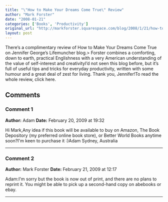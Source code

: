 ```yaml
---
title: "\"How to Make Your Dreams Come True\" Review"
author: "Mark Forster"
date: "2008-01-21"
categories: ['Books', 'Productivity']
original_url: "http://markforster.squarespace.com/blog/2008/1/21/how-to-make-your-dreams-come-true-review.html"
layout: post
---
```


There’s a complimentary review of How to Make Your Dreams Come True on Jennifer George’s Lifemuncher blog.> Forster combines a comforting, down to earth, practical Englishness with a very American understanding of the value of self-interest and creativityI’d not seen this blog before, but it’s full of useful tips and tricks for everyday productivity, written with some humour and a great deal of zest for living. Thank you, Jennifer!To read the whole review, click here.

## Comments

### Comment 1
**Author:** Adam
**Date:** February 20, 2009 at 19:32

Hi Mark,Any idea if this book will be available to buy on Amazon, The Book Depository (my preferred online book store), or Better World Books anytime soon?I'm keen to purchase it :)Adam
Sydney, Australia

---

### Comment 2
**Author:** Mark Forster
**Date:** February 21, 2009 at 12:17

Adam:I'm sorry but the book is now out of print, and there are no plans to reprint it. You might be able to pick up a second-hand copy on abebooks or ebay.

---
